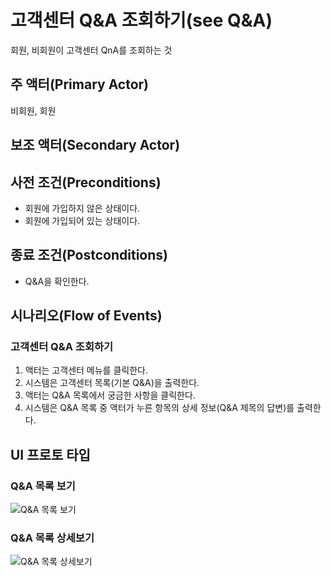 # 고객센터 Q&A 조회하기(see Q&A)

회원, 비회원이 고객센터 QnA를 조회하는 것

## 주 액터(Primary Actor)

비회원, 회원

## 보조 액터(Secondary Actor)

## 사전 조건(Preconditions)

- 회원에 가입하지 않은 상태이다.
- 회원에 가입되어 있는 상태이다.

## 종료 조건(Postconditions)

- Q&A을 확인한다.

## 시나리오(Flow of Events)

### 고객센터 Q&A 조회하기

1. 액터는 고객센터 메뉴를 클릭한다.
2. 시스템은 고객센터 목록(기본 Q&A)을 출력한다.
3. 액터는 Q&A 목록에서 궁금한 사항을 클릭한다.
4. 시스템은 Q&A 목록 중 액터가 누른 항목의 상세 정보(Q&A 제목의 답변)를 출력한다.

## UI 프로토 타입

### Q&A 목록 보기
![Q&A 목록 보기](./images/고객센터1.PNG)

### Q&A 목록 상세보기
![Q&A 목록 상세보기](./images/고객센터2.PNG)
